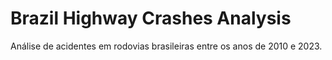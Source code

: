 # Brazil Highway Crashes Analysis
Análise de acidentes em rodovias brasileiras entre os anos de 2010 e 2023.
